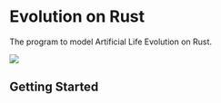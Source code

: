 Evolution on Rust
================

The program to model Artificial Life Evolution on Rust.

![](D:\Projects\RustroverProjects\evolution\docs\images\1animal.gif)

Getting Started
---------------

